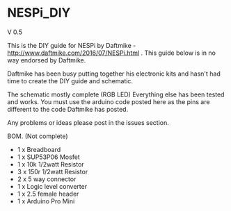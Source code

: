 # NESPi_DIY

V 0.5

This is the DIY guide for NESPi by Daftmike - http://www.daftmike.com/2016/07/NESPi.html . This guide below is in no way endorsed by Daftmike.

Daftmike has been busy putting together his electronic kits and hasn't had time to create the DIY guide and schematic.

The schematic mostly complete (RGB LED) Everything else has been tested and works. You must use the arduino code posted here as the pins are different to the code Daftmike has posted.

Any problems or ideas please post in the issues section.

BOM. (Not complete)

- 1 x Breadboard
- 1 x SUP53P06 Mosfet
- 1 x 10k 1/2watt Resistor
- 3 x 150r 1/2watt Resistor
- 2 x 5 way connector
- 1 x Logic level converter
- 1 x 2.5 female header
- 1 x Arduino Pro Mini






